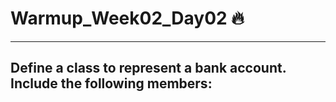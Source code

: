# Warmup_Week02_Day02 🔥
---

## Define a class to represent a bank account. Include the following members:
<br><br>
<strong></strong>
<br><br>
